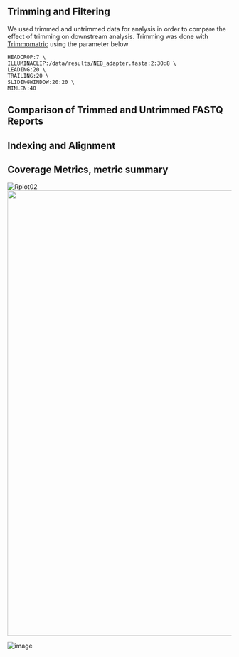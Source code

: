 ## Trimming and Filtering
We used trimmed and untrimmed data for analysis in order to compare the effect of trimming on downstream analysis. Trimming was done with [Trimmomatric](http://www.usadellab.org/cms/?page=trimmomatic) using the parameter below 

```
HEADCROP:7 \
ILLUMINACLIP:/data/results/NEB_adapter.fasta:2:30:8 \
LEADING:20 \
TRAILING:20 \
SLIDINGWINDOW:20:20 \
MINLEN:40
```

## Comparison of Trimmed and Untrimmed FASTQ Reports
## Indexing and Alignment
## Coverage Metrics, metric summary
![Rplot02](https://user-images.githubusercontent.com/71617037/155406141-13dd3dcb-62ea-44b7-93c8-a50e985bd52b.png)
<img src="https://user-images.githubusercontent.com/71617037/155406141-13dd3dcb-62ea-44b7-93c8-a50e985bd52b.png" width="1000" height="1000">



![image](https://user-images.githubusercontent.com/71617037/155406710-23a3c063-e8f1-4684-bf31-a6f4e55965e2.png)

